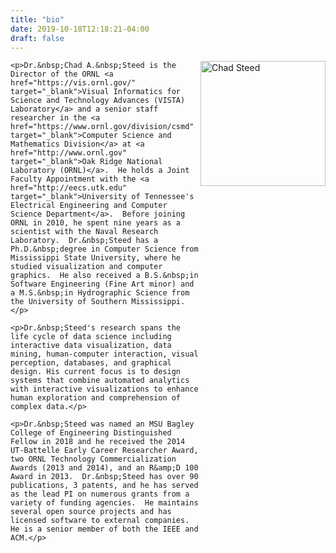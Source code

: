 ```yaml
---
title: "bio"
date: 2019-10-18T12:18:21-04:00
draft: false
---
```


<div id="bio">
    <a href="./csteed.jpg"><img src="./img/csteed.jpg" align="right" width="200" alt="Chad Steed"/></a> 

    <p>Dr.&nbsp;Chad A.&nbsp;Steed is the Director of the ORNL <a href="https://vis.ornl.gov/" target="_blank">Visual Informatics for Science and Technology Advances (VISTA) Laboratory</a> and a senior staff researcher in the <a href="https://www.ornl.gov/division/csmd" target="_blank">Computer Science and Mathematics Division</a> at <a href="http://www.ornl.gov" target="_blank">Oak Ridge National Laboratory (ORNL)</a>.  He holds a Joint Faculty Appointment with the <a href="http://eecs.utk.edu" target="_blank">University of Tennessee's Electrical Engineering and Computer Science Department</a>.  Before joining ORNL in 2010, he spent nine years as a scientist with the Naval Research Laboratory.  Dr.&nbsp;Steed has a Ph.D.&nbsp;degree in Computer Science from Mississippi State University, where he studied visualization and computer graphics.  He also received a B.S.&nbsp;in Software Engineering (Fine Art minor) and a M.S.&nbsp;in Hydrographic Science from the University of Southern Mississippi.</p>
    
    <p>Dr.&nbsp;Steed's research spans the life cycle of data science including interactive data visualization, data mining, human-computer interaction, visual perception, databases, and graphical design. His current focus is to design systems that combine automated analytics with interactive visualizations to enhance human exploration and comprehension of complex data.</p>
    
    <p>Dr.&nbsp;Steed was named an MSU Bagley College of Engineering Distinguished Fellow in 2018 and he received the 2014 UT-Battelle Early Career Researcher Award, two ORNL Technology Commercialization Awards (2013 and 2014), and an R&amp;D 100 Award in 2013.  Dr.&nbsp;Steed has over 90 publications, 3 patents, and he has served as the lead PI on numerous grants from a variety of funding agencies.  He maintains several open source projects and has licensed software to external companies.  He is a senior member of both the IEEE and ACM.</p>
</div>